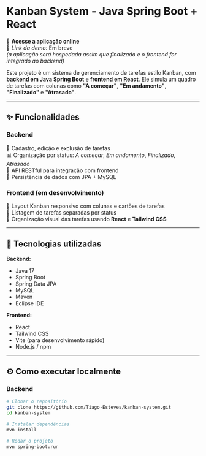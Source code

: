# Kanban System - Java Spring Boot + React  
🚀 **Acesse a aplicação online**  
🔗 *Link da demo:* Em breve  
*(a aplicação será hospedada assim que finalizada e o frontend for integrado ao backend)*  

Este projeto é um sistema de gerenciamento de tarefas estilo Kanban, com **backend em Java Spring Boot** e **frontend em React**. Ele simula um quadro de tarefas com colunas como **"A começar"**, **"Em andamento"**, **"Finalizado"** e **"Atrasado"**.  

---

## ✨ Funcionalidades  
### Backend  
📌 Cadastro, edição e exclusão de tarefas  
📊 Organização por status: *A começar*, *Em andamento*, *Finalizado*, *Atrasado*  
🔄 API RESTful para integração com frontend  
💾 Persistência de dados com JPA + MySQL  

### Frontend (em desenvolvimento)  
🎨 Layout Kanban responsivo com colunas e cartões de tarefas  
📂 Listagem de tarefas separadas por status  
📌 Organização visual das tarefas usando **React** e **Tailwind CSS**  

---

## 🧰 Tecnologias utilizadas  
**Backend:**  
- Java 17  
- Spring Boot  
- Spring Data JPA  
- MySQL  
- Maven  
- Eclipse IDE  

**Frontend:**  
- React  
- Tailwind CSS  
- Vite (para desenvolvimento rápido)  
- Node.js / npm  

---

## ⚙️ Como executar localmente  

### Backend  
```bash
# Clonar o repositório
git clone https://github.com/Tiago-Esteves/kanban-system.git
cd kanban-system

# Instalar dependências
mvn install

# Rodar o projeto
mvn spring-boot:run
